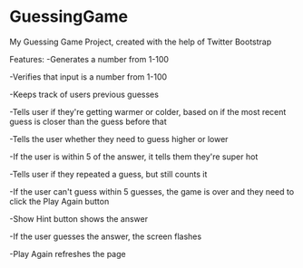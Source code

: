 # GuessingGame
My Guessing Game Project, created with the help of Twitter Bootstrap

Features:
-Generates a number from 1-100

-Verifies that input is a number from 1-100

-Keeps track of users previous guesses

-Tells user if they're getting warmer or colder, based on if the
most recent guess is closer than the guess before that

-Tells the user whether they need to guess higher or lower

-If the user is within 5 of the answer, it tells them they're super hot

-Tells user if they repeated a guess, but still counts it

-If the user can't guess within 5 guesses, the game is over and they
need to click the Play Again button

-Show Hint button shows the answer

-If the user guesses the answer, the screen flashes

-Play Again refreshes the page

